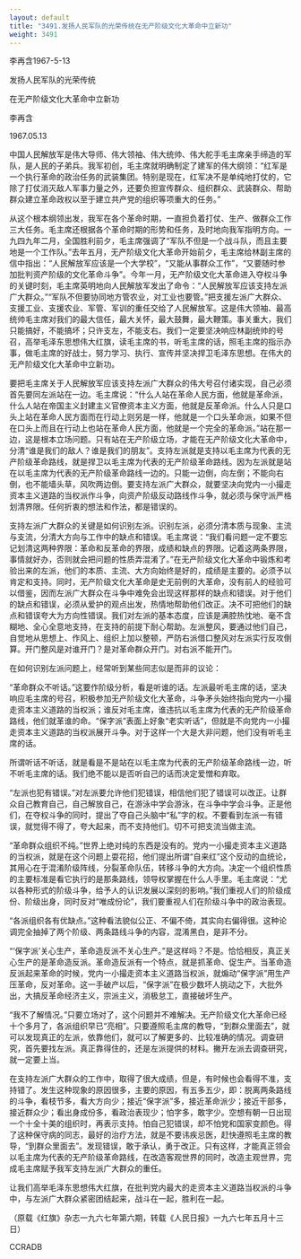 ```yaml
---
layout: default
title: "3491.发扬人民军队的光荣传统在无产阶级文化大革命中立新功"
weight: 3491
---
```


李再含1967-5-13

发扬人民军队的光荣传统

在无产阶级文化大革命中立新功

李再含

1967.05.13

中国人民解放军是伟大导师、伟大领袖、伟大统帅、伟大舵手毛主席亲手缔造的军队，是人民的子弟兵。我军初创，毛主席就明确制定了建军的伟大纲领：“红军是一个执行革命的政治任务的武装集团。特别是现在，红军决不是单纯地打仗的，它除了打仗消灭敌人军事力量之外，还要负担宣传群众、组织群众、武装群众、帮助群众建立革命政权以至于建立共产党的组织等项重大的任务。”

从这个根本纲领出发，我军在各个革命时期，一直担负着打仗、生产、做群众工作三大任务。毛主席还根据各个革命时期的形势和任务，及时地向我军指明方向。一九四九年二月，全国胜利前夕，毛主席强调了“军队不但是一个战斗队，而且主要地是一个工作队。”去年五月，无产阶级文化大革命开始前夕，毛主席给林副主席的信中指出：“人民解放军应该是一个大学校”，“又能从事群众工作”，“又要随时参加批判资产阶级的文化革命斗争”。今年一月，无产阶级文化大革命进入夺权斗争的关键时刻，毛主席英明地向人民解放军发出了命令：“人民解放军应该支持左派广大群众。”“军队不但要协同地方管农业，对工业也要管。”把支援左派广大群众、支援工业、支援农业、军管、军训的重任交给了人民解放军。这是伟大领袖、最高统帅毛主席对我们的最大信任，最大关怀，最大鼓舞，最大鞭策。事关重大，我们只能搞好，不能搞坏；只许支左，不能支右。我们一定要坚决响应林副统帅的号召，高举毛泽东思想伟大红旗，读毛主席的书，听毛主席的话，照毛主席的指示办事，做毛主席的好战士，努力学习、执行、宣传并坚决捍卫毛泽东思想。在伟大的无产阶级文化大革命中立新功。

要把毛主席关于人民解放军应该支持左派广大群众的伟大号召付诸实现，自己必须首先要同左派站在一边。毛主席说：“什么人站在革命人民方面，他就是革命派，什么人站在帝国主义封建主义官僚资本主义方面，他就是反革命派。什么人只是口头上站在革命人民方面而在行动上则另是一样，他就是一个口头革命派，如果不但在口头上而且在行动上也站在革命人民方面，他就是一个完全的革命派。”站在那一边，这是根本立场问题。只有站在无产阶级立场，才能在无产阶级文化大革命中，分清“谁是我们的敌人？谁是我们的朋友”。支持左派就是支持以毛主席为代表的无产阶级革命路线，就是捍卫以毛主席为代表的无产阶级革命路线。因为左派就是站在以毛主席为代表的无产阶级革命路线一边的。只能一边倒，向左倒；不能向右倒，也不能墙头草，风吹两边倒。要支持左派广大群众，就要坚决向党内一小撮走资本主义道路的当权派作斗争，向资产阶级反动路线作斗争，就必须与保守派严格划清界限。任何折衷的想法和作法，都是错误的。

支持左派广大群众的关键是如何识别左派。识别左派，必须分清本质与现象、主流与支流，分清大方向与工作中的缺点和错误。毛主席说：“我们看问题一定不要忘记划清这两种界限：革命和反革命的界限，成绩和缺点的界限。记着这两条界限，事情就好办，否则就会把问题的性质弄混淆了。”在无产阶级文化大革命中锻炼和考验出来的左派，他们的本质、主流、大方向始终是好的，成绩是主要的。必须予以肯定和支持。同时，无产阶级文化大革命是史无前例的大革命，没有前人的经验可以借鉴，因而左派广大群众在斗争中难免会出现这样那样的缺点和错误。对于他们的缺点和错误，必须从爱护的观点出发，热情地帮助他们改正。决不可把他们的缺点和错误夸大为方向性错误。我们对左派的基本态度，应该是满腔热忱地、毫不含糊地、全心全意地支持，在支持的前提下耐心帮助。左派整风，要通过他们自己，自觉地从思想上、作风上、组织上加以整顿，严防右派借口整风对左派实行反攻倒算。开门整风是对谁开门？是对革命群众开门。对右派不能开门。

在如何识别左派问题上，经常听到某些同志似是而非的议论：

“革命群众不听话。”这要作阶级分析，看是听谁的话。左派最听毛主席的话，坚决响应毛主席的号召，积极参加无产阶级文化大革命，斗争矛头始终指向党内一小撮走资本主义道路的当权派；谁反对毛主席，谁违抗以毛主席为代表的无产阶级革命路线，他们就革谁的命。“保字派”表面上好象“老实听话”，但就是不向党内一小撮走资本主义道路的当权派展开斗争。对于这样一个大是大非问题，他们没有听毛主席的话。

所谓听话不听话，就是看是不是站在以毛主席为代表的无产阶级革命路线一边，听不听毛主席的话。我们绝不能以是否听自己的话而决定爱憎和弃取。

“左派也犯有错误。”对左派要允许他们犯错误，相信他们犯了错误可以改正。让群众自己教育自己，自己解放自己，在游泳中学会游泳，在斗争中学会斗争。正是他们，在夺权斗争的同时，提出了夺自己头脑中“私”字的权。不要看到左派一有错误，就觉得不得了，夸大起来，而不支持他们。切不可把支流当做主流。

“革命群众组织不纯。”世界上绝对纯的东西是没有的。党内一小撮走资本主义道路的当权派，就是在这个问题上耍花招，他们提出所谓“自来红”这个反动的血统论，其用心在于混淆阶级阵线，分裂革命队伍，转移斗争的大方向。决定一个组织性质的主要标准是看它执行的是那条路线，领导权掌握在什么人手里。毛主席说：“尤以各种形式的阶级斗争，给予人的认识发展以深刻的影响。”我们重视人们的阶级成份、阶级出身，同时反对“唯成份论”，我们要重视人们在阶级斗争中的政治表现。

“各派组织各有优缺点。”这种看法貌似公正、不偏不倚，其实向右偏得很。这种论调完全抽掉了两个阶级、两条路线斗争的内容，混淆黑白，是非不分。

“‘保字派’关心生产，革命造反派不关心生产。”是这样吗？不是。恰恰相反，真正关心生产的是革命造反派。革命造反派有一个特点，就是抓革命、促生产。当革命造反派起来革命的时候，党内一小撮走资本主义道路当权派，就煽动“保字派”用生产压革命，反对革命。这一手破产以后，“保字派”在极少数坏人挑动之下，大批外出，大搞反革命经济主义，宗派主义，消极怠工，直接破坏生产。

“我不了解情况。”只要立场对了，这个问题并不难解决。无产阶级文化大革命已经十个多月了，各派组织早已“亮相”。只要遵照毛主席的教导，“到群众里面去”，就可以发现真正的左派，依靠他们，就可以了解更多的、比较准确的情况。调查研究，首先要找左派。真正靠得住的，还是左派提供的材料。撇开左派去调查研究，就一定要上当。

在支持左派广大群众的工作中，取得了很大成绩，但是，有时候也会看得不准，支持错了。发生这种现象的原因很多，主要的原因，有五多五少，即：脱离两条路线的斗争，看枝节多，看大方向少；接近“保字派”多，接近革命派少；接近干部多，接近群众少；看出身成份多，看政治表现少；怕字多，敢字少。空想有朝一日出现一个十全十美的组织时，再表示支持。怕自己犯错误，却不怕党和国家变颜色。得了这种保守病的同志，最好的治疗方法，就是不要讳疾忌医，赶快遵照毛主席的教导，“到群众里面去”。发现错误，敢于承认，勇于改正。只有这样，才能真正领会以毛主席为代表的无产阶级革命路线，在改造客观世界的同时，改造主观世界，完成毛主席赋予我军支持左派广大群众的重任。

让我们高举毛泽东思想伟大红旗，在批判党内最大的走资本主义道路当权派的斗争中，与左派广大群众紧密团结起来，战斗在一起，胜利在一起。

（原载《红旗》杂志一九六七年第六期，转载《人民日报》一九六七年五月十三日）

CCRADB

